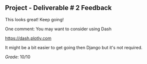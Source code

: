 ## Project - Deliverable \# 2 Feedback 

This looks great! Keep going! 

One comment: You may want to consider using Dash

https://dash.plotly.com 

It might be a bit easier to get going then Django but it's not required. 

*Grade*: 10/10 
